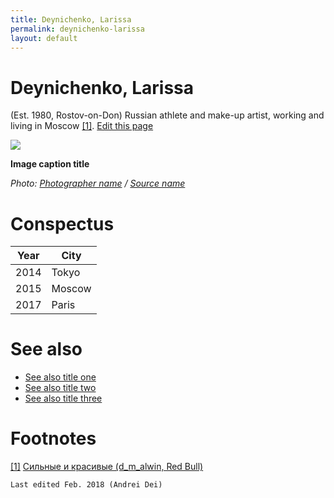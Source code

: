```yaml
---
title: Deynichenko, Larissa
permalink: deynichenko-larissa
layout: default
---
```




# Deynichenko, Larissa


(Est. 1980, Rostov-on-Don) Russian athlete and make-up artist, working and living in Moscow <span id="a1">[\[1\]](#f1)</span>. [Edit this page](http://prose.io/#indexmod/encyclopedia/edit/master/deinichenko-larissa.md)

![](http://www.imgrum.org/user/larissa_dey/1573484166/1519021967378006362_1573484166)

**Image caption title**

*Photo: [Photographer name](/photographer-name-page) / [Source name](/source-name-page)*

# Conspectus

|Year|City|
|----|-----|
|2014|Tokyo|
|2015|Moscow|
|2017|Paris|

# See also

+ [See also title one](page-template)
+ [See also title two](page-template)
+ [See also title three](page-template)

# Footnotes

[[1]](#a1) <span id="f1"></span> [Сильные и красивые (d_m_alwin, Red Bull)](https://www.redbull.com/ru-ru/makeup-for-women-bodybuilders)


`Last edited Feb. 2018 (Andrei Dei)`
